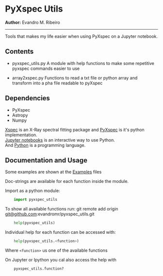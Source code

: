 # PyXspec Utils
**Author:** Evandro M. Ribeiro

---
Tools that makes my life easier when using PyXspec on a Jupyter notebook.

## Contents

 - pyxspec_utils.py
    A module with help functions to make some repetitive pyxspec commands easier
    to use

 - array2xspec.py
    Functions to read a txt file or python array and transform into a pha file
    readable to pyXspec

## Dependencies


 - PyXspec
 - Astropy
 - Numpy

[Xspec](https://heasarc.gsfc.nasa.gov/xanadu/xspec/) is an X-Ray spectral fitting package and [PyXspec]() is it's python implementation.  
[Jupyter notebooks](http://jupyter.org/index.html) is an interactive way to use Python.  
And [Python](https://www.python.org/) is a programming language.

## Documentation and Usage

Some examples are shown at the [Examples](examples.md) files

Doc-strings are available for each function inside the module.


Import as a python module:

```python
    import pyxspec_utils
```
To show all available functions run:
git remote add origin git@github.com:evandromr/pyxspec_utils.git
```python
    help(pyxspec_utils)
```

Individual help for each function can be accessed with:

```python
    help(pyxspec_utils.<function>)
```
Where `<function>` us one of the available functions

On Jupyter or Ipython you cal also access the help with

```python
    pyxspec_utils.function?
```
